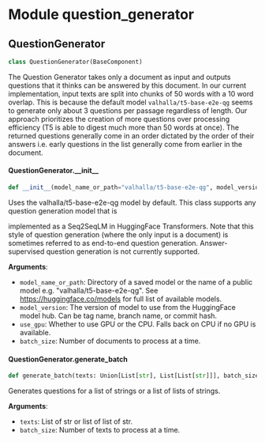 <a id="question_generator"></a>

# Module question\_generator

<a id="question_generator.QuestionGenerator"></a>

## QuestionGenerator

```python
class QuestionGenerator(BaseComponent)
```

The Question Generator takes only a document as input and outputs questions that it thinks can be
answered by this document. In our current implementation, input texts are split into chunks of 50 words
with a 10 word overlap. This is because the default model `valhalla/t5-base-e2e-qg` seems to generate only
about 3 questions per passage regardless of length. Our approach prioritizes the creation of more questions
over processing efficiency (T5 is able to digest much more than 50 words at once). The returned questions
generally come in an order dictated by the order of their answers i.e. early questions in the list generally
come from earlier in the document.

<a id="question_generator.QuestionGenerator.__init__"></a>

#### QuestionGenerator.\_\_init\_\_

```python
def __init__(model_name_or_path="valhalla/t5-base-e2e-qg", model_version=None, num_beams=4, max_length=256, no_repeat_ngram_size=3, length_penalty=1.5, early_stopping=True, split_length=50, split_overlap=10, use_gpu=True, prompt="generate questions:", num_queries_per_doc=1, batch_size: Optional[int] = None)
```

Uses the valhalla/t5-base-e2e-qg model by default. This class supports any question generation model that is

implemented as a Seq2SeqLM in HuggingFace Transformers. Note that this style of question generation (where the only input
is a document) is sometimes referred to as end-to-end question generation. Answer-supervised question
generation is not currently supported.

**Arguments**:

- `model_name_or_path`: Directory of a saved model or the name of a public model e.g. "valhalla/t5-base-e2e-qg".
See https://huggingface.co/models for full list of available models.
- `model_version`: The version of model to use from the HuggingFace model hub. Can be tag name, branch name, or commit hash.
- `use_gpu`: Whether to use GPU or the CPU. Falls back on CPU if no GPU is available.
- `batch_size`: Number of documents to process at a time.

<a id="question_generator.QuestionGenerator.generate_batch"></a>

#### QuestionGenerator.generate\_batch

```python
def generate_batch(texts: Union[List[str], List[List[str]]], batch_size: Optional[int] = None) -> Union[List[List[str]], List[List[List[str]]]]
```

Generates questions for a list of strings or a list of lists of strings.

**Arguments**:

- `texts`: List of str or list of list of str.
- `batch_size`: Number of texts to process at a time.

